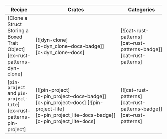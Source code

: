 | Recipe | Crates | Categories |
|--------|--------|------------|
| [Clone a Struct Storing a Boxed Trait Object][ex~rust-patterns-dyn-clone] | [![dyn-clone][c~dyn_clone~docs~badge]][c~dyn_clone~docs] | [![cat~rust-patterns][cat~rust-patterns~badge]][cat~rust-patterns] |
| [`pin-project` and `pin-project-lite`][ex~rust-patterns-pin-project] | [![pin-project][c~pin_project~docs~badge]][c~pin_project~docs] [![pin-project-lite][c~pin_project_lite~docs~badge]][c~pin_project_lite~docs] | [![cat~rust-patterns][cat~rust-patterns~badge]][cat~rust-patterns] |
